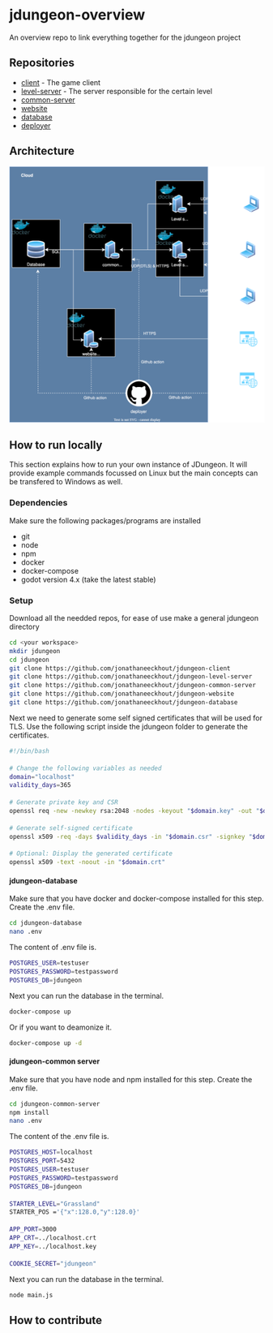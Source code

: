 # jdungeon-overview
An overview repo to link everything together for the jdungeon project
## Repositories
- [client](https://github.com/jonathaneeckhout/jdungeon-client) - The game client
- [level-server](https://github.com/jonathaneeckhout/jdungeon-level-server) - The server responsible for the certain level
- [common-server](https://github.com/jonathaneeckhout/jdungeon-common-server)
- [website](https://github.com/jonathaneeckhout/jdungeon-website)
- [database](https://github.com/jonathaneeckhout/jdungeon-database)
- [deployer](https://github.com/jonathaneeckhout/jdungeon-deployer)

## Architecture
![Diagram](jdungeon-architecture.drawio.svg)

## How to run locally
This section explains how to run your own instance of JDungeon. It will provide example commands focussed on Linux but the main concepts can be transfered to Windows as well.
### Dependencies
Make sure the following packages/programs are installed
- git
- node
- npm
- docker
- docker-compose
- godot version 4.x (take the latest stable)
### Setup
Download all the needded repos, for ease of use make a general jdungeon directory
```bash
cd <your workspace>
mkdir jdungeon
cd jdungeon
git clone https://github.com/jonathaneeckhout/jdungeon-client
git clone https://github.com/jonathaneeckhout/jdungeon-level-server
git clone https://github.com/jonathaneeckhout/jdungeon-common-server
git clone https://github.com/jonathaneeckhout/jdungeon-website
git clone https://github.com/jonathaneeckhout/jdungeon-database
```
Next we need to generate some self signed certificates that will be used for TLS. Use the following script inside the jdungeon folder to generate the certificates.
```bash
#!/bin/bash

# Change the following variables as needed
domain="localhost"
validity_days=365

# Generate private key and CSR
openssl req -new -newkey rsa:2048 -nodes -keyout "$domain.key" -out "$domain.csr" -subj "/C=US/ST=State/L=City/O=Organization/OU=Unit/CN=$domain/emailAddress=admin@$domain"

# Generate self-signed certificate
openssl x509 -req -days $validity_days -in "$domain.csr" -signkey "$domain.key" -out "$domain.crt"

# Optional: Display the generated certificate
openssl x509 -text -noout -in "$domain.crt"
```
#### jdungeon-database
Make sure that you have docker and docker-compose installed for this step.
Create the .env file.
```bash
cd jdungeon-database
nano .env
```
The content of .env file is.
```bash
POSTGRES_USER=testuser
POSTGRES_PASSWORD=testpassword
POSTGRES_DB=jdungeon
```
Next you can run the database in the terminal.
```bash
docker-compose up
```
Or if you want to deamonize it.
```bash
docker-compose up -d
```
#### jdungeon-common server
Make sure that you have node and npm installed for this step.
Create the .env file.
```bash
cd jdungeon-common-server
npm install
nano .env
```
The content of the .env file is.
```bash
POSTGRES_HOST=localhost
POSTGRES_PORT=5432
POSTGRES_USER=testuser
POSTGRES_PASSWORD=testpassword
POSTGRES_DB=jdungeon

STARTER_LEVEL="Grassland"
STARTER_POS ='{"x":128.0,"y":128.0}'

APP_PORT=3000
APP_CRT=../localhost.crt
APP_KEY=../localhost.key

COOKIE_SECRET="jdungeon"
```
Next you can run the database in the terminal.
```bash
node main.js
```

## How to contribute
